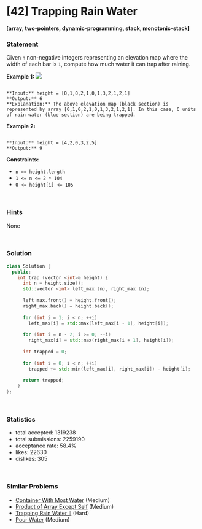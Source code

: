# [42] Trapping Rain Water

**[array, two-pointers, dynamic-programming, stack, monotonic-stack]**

### Statement

Given `n` non-negative integers representing an elevation map where the width of each bar is `1`, compute how much water it can trap after raining.


**Example 1:**
![](https://assets.leetcode.com/uploads/2018/10/22/rainwatertrap.png)

```

**Input:** height = [0,1,0,2,1,0,1,3,2,1,2,1]
**Output:** 6
**Explanation:** The above elevation map (black section) is represented by array [0,1,0,2,1,0,1,3,2,1,2,1]. In this case, 6 units of rain water (blue section) are being trapped.

```

**Example 2:**

```

**Input:** height = [4,2,0,3,2,5]
**Output:** 9

```

**Constraints:**
* `n == height.length`
* `1 <= n <= 2 * 104`
* `0 <= height[i] <= 105`


<br>

### Hints

None

<br>

### Solution

```cpp
class Solution {
  public:
    int trap (vector <int>& height) {
      int n = height.size();
      std::vector <int> left_max (n), right_max (n);
      
      left_max.front() = height.front();
      right_max.back() = height.back();
      
      for (int i = 1; i < n; ++i)
        left_max[i] = std::max(left_max[i - 1], height[i]);
      
      for (int i = n - 2; i >= 0; --i)
        right_max[i] = std::max(right_max[i + 1], height[i]);
      
      int trapped = 0;
      
      for (int i = 0; i < n; ++i)
        trapped += std::min(left_max[i], right_max[i]) - height[i];
      
      return trapped;
    }
};
```

<br>

### Statistics

- total accepted: 1319238
- total submissions: 2259190
- acceptance rate: 58.4%
- likes: 22630
- dislikes: 305

<br>

### Similar Problems

- [Container With Most Water](https://leetcode.com/problems/container-with-most-water) (Medium)
- [Product of Array Except Self](https://leetcode.com/problems/product-of-array-except-self) (Medium)
- [Trapping Rain Water II](https://leetcode.com/problems/trapping-rain-water-ii) (Hard)
- [Pour Water](https://leetcode.com/problems/pour-water) (Medium)
